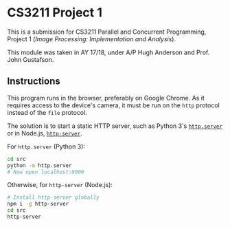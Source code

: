# CS3211 Project 1

This is a submission for CS3211 Parallel and Concurrent Programming, Project 1 (_Image Processing: Implementation and Analysis_).

This module was taken in AY 17/18, under A/P Hugh Anderson and Prof. John Gustafson.

## Instructions

This program runs in the browser, preferably on Google Chrome. As it requires access to the device's camera, it must be run on the `http` protocol instead of the `file` protocol.

The solution is to start a static HTTP server, such as Python 3's [`http.server`](https://docs.python.org/3/library/http.server.html) or in Node.js, [`http-server`](https://www.npmjs.com/package/http-server).

For `http.server` (Python 3):

```sh
cd src
python -m http.server
# Now open localhost:8000
```

Otherwise, for `http-server` (Node.js):

```sh
# Install http-server globally
npm i -g http-server
cd src
http-server
```
